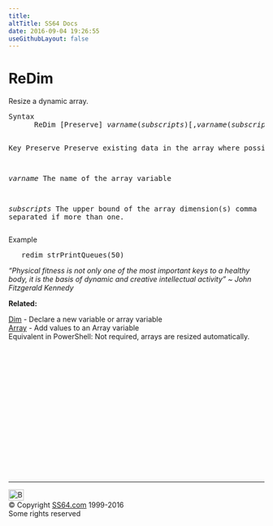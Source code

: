```yaml
---
title:
altTitle: SS64 Docs
date: 2016-09-04 19:26:55
useGithubLayout: false
---
```

<!-- #BeginLibraryItem "/Library/head_vb.lbi" --><!-- #EndLibraryItem --><h1>ReDim</h1> 
<p>Resize a dynamic array.</p>
<pre>Syntax 
      ReDim [Preserve] <i>varname</i>(<i>subscripts</i>)[,<i>varname</i>(<i>subscripts</i>)]...

Key
   Preserve    Preserve existing data in the array where possible

   <i>varname</i>     The name of the array variable

   <i>subscripts</i>  The upper bound of the array dimension(s)
               comma separated if more than one.
</pre>
<p>Example</p>
<pre>   redim strPrintQueues(50)</pre>
<p class="quote"><i>“Physical fitness is not only one of the most important keys to a healthy body, it is the basis of dynamic and creative intellectual activity” ~ John Fitzgerald Kennedy</i></p>
<p><b>Related:</b></p>
<p>       <a href="dim.html">Dim</a> - Declare a new variable or array variable<br>
<a href="array.html">Array</a> - Add values to an Array variable<br>
Equivalent in PowerShell: Not required, arrays are resized automatically. </p><!-- #BeginLibraryItem "/Library/foot_vb.lbi" --><p>
<!-- VB300 -->
<ins class="adsbygoogle" style="display:inline-block;width:300px;height:250px" data-ad-client="ca-pub-6140977852749469" data-ad-slot="1683739502"></ins>
<script>
(adsbygoogle = window.adsbygoogle || []).push({});
</script></p>
<hr>
<div id="bl" class="footer"><a href="redim.html#"><img src="../images/top.png" width="30" height="22" alt="Back to the Top"></a></div>
<div id="br" class="footer, tagline">© Copyright <a href="../index.html">SS64.com</a> 1999-2016<br>
Some rights reserved</div><!-- #EndLibraryItem -->

